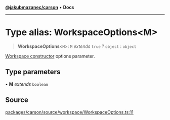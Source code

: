 [**@jakubmazanec/carson**](../README.md) • **Docs**

---

# Type alias: WorkspaceOptions\<M\>

> **WorkspaceOptions**\<`M`\>: `M` _extends_ `true` ? `object` : `object`

[Workspace constructor](../classes/Workspace.md#constructors) options parameter.

## Type parameters

• **M** _extends_ `boolean`

## Source

[packages/carson/source/workspace/WorkspaceOptions.ts:11](https://github.com/jakubmazanec/tools/blob/bb20df5276ddb119762948adc2cda520aef09f0f/packages/carson/source/workspace/WorkspaceOptions.ts#L11)
